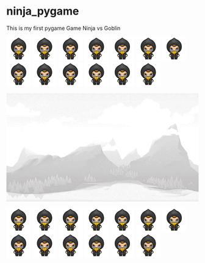# ninja_pygame
This is my first pygame Game Ninja vs Goblin

![alt text](https://raw.githubusercontent.com/orest0/ninja_pygame/master/standing.png) ![alt text](https://raw.githubusercontent.com/orest0/ninja_pygame/master/standing.png) ![alt text](https://raw.githubusercontent.com/orest0/ninja_pygame/master/standing.png) ![alt text](https://raw.githubusercontent.com/orest0/ninja_pygame/master/standing.png) ![alt text](https://raw.githubusercontent.com/orest0/ninja_pygame/master/standing.png) ![alt text](https://raw.githubusercontent.com/orest0/ninja_pygame/master/standing.png) ![alt text](https://raw.githubusercontent.com/orest0/ninja_pygame/master/standing.png) ![alt text](https://raw.githubusercontent.com/orest0/ninja_pygame/master/standing.png) ![alt text](https://raw.githubusercontent.com/orest0/ninja_pygame/master/standing.png) ![alt text](https://raw.githubusercontent.com/orest0/ninja_pygame/master/standing.png) ![alt text](https://raw.githubusercontent.com/orest0/ninja_pygame/master/standing.png) ![alt text](https://raw.githubusercontent.com/orest0/ninja_pygame/master/standing.png) ![alt text](https://raw.githubusercontent.com/orest0/ninja_pygame/master/standing.png)

![alt text](https://raw.githubusercontent.com/orest0/ninja_pygame/master/bg.jpg)

![alt text](https://raw.githubusercontent.com/orest0/ninja_pygame/master/standing.png) ![alt text](https://raw.githubusercontent.com/orest0/ninja_pygame/master/standing.png) ![alt text](https://raw.githubusercontent.com/orest0/ninja_pygame/master/standing.png) ![alt text](https://raw.githubusercontent.com/orest0/ninja_pygame/master/standing.png) ![alt text](https://raw.githubusercontent.com/orest0/ninja_pygame/master/standing.png) ![alt text](https://raw.githubusercontent.com/orest0/ninja_pygame/master/standing.png) ![alt text](https://raw.githubusercontent.com/orest0/ninja_pygame/master/standing.png) ![alt text](https://raw.githubusercontent.com/orest0/ninja_pygame/master/standing.png) ![alt text](https://raw.githubusercontent.com/orest0/ninja_pygame/master/standing.png) ![alt text](https://raw.githubusercontent.com/orest0/ninja_pygame/master/standing.png) ![alt text](https://raw.githubusercontent.com/orest0/ninja_pygame/master/standing.png) ![alt text](https://raw.githubusercontent.com/orest0/ninja_pygame/master/standing.png) ![alt text](https://raw.githubusercontent.com/orest0/ninja_pygame/master/standing.png)
